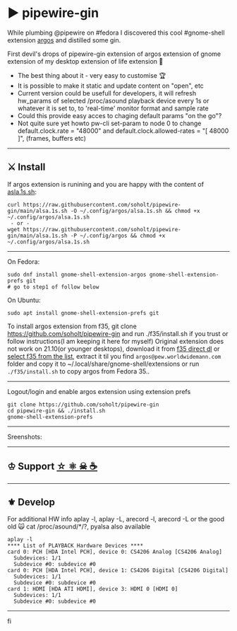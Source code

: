 # ▶ pipewire-gin

While plumbing @pipewire on #fedora I discovered this cool #gnome-shell extension [argos](https://extensions.gnome.org/extension/1176/argos/) and distilled some gin.

First devil's drops of pipewire-gin extension of argos extension of gnome extension of my desktop extension of life extension 🍾

- The best thing about it - very easy to customise 🏆
- It is possible to make it static and update content on "open", etc
- Current version could be usefull for developers, it will refresh hw_params of selected /proc/asound playback device every 1s or whatever it is set to, to 'real-time' monitor format and sample rate
- Could this provide easy acces to chaging default params "on the go"?
- Not quite sure yet howto pw-cli set-param to node 0 to change default.clock.rate = "48000" and default.clock.allowed-rates = "[ 48000 ]", (frames, buffers etc)

---
## ⚔ Install
If argos extension is runining and you are happy with the content of [asla.1s.sh](https://github.com/soholt/pipewire-gin/blob/main/alsa.1s.sh):
```
curl https://raw.githubusercontent.com/soholt/pipewire-gin/main/alsa.1s.sh -O ~/.config/argos/alsa.1s.sh && chmod +x ~/.config/argos/alsa.1s.sh
 - or -
wget https://raw.githubusercontent.com/soholt/pipewire-gin/main/alsa.1s.sh -P ~/.config/argos && chmod +x ~/.config/argos/alsa.1s.sh
```
---

On Fedora:
```
sudo dnf install gnome-shell-extension-argos gnome-shell-extension-prefs git
# go to step1 of follow below

```

On Ubuntu:
```
sudo apt install gnome-shell-extension-prefs git
```
To install argos extension from f35, git clone https://github.com/soholt/pipewire-gin and run ./f35/install.sh if you trust or follow instructions(I am keeping it here for myself)
Original extension does not work on 21.10(or younger desktops), download it from [f35 direct dl](https://kojipkgs.fedoraproject.org//packages/gnome-shell-extension-argos/3/7.20211027git2eb03a7.fc35/src/gnome-shell-extension-argos-3-7.20211027git2eb03a7.fc35.src.rpm) or [select f35 from the list](https://src.fedoraproject.org/rpms/gnome-shell-extension-argos), extract it til you find `argos@pew.worldwidemann.com` folder and copy it to ~/.local/share/gnome-shell/extensions or run `./f35/install.sh` to copy argos from Fedora 35..

---

Logout/login and enable argos extension using extension prefs
```
git clone https://github.com/soholt/pipewire-gin
cd pipewire-gin && ./install.sh
gnome-shell-extension-prefs
```

---
Sreenshots: 

---
## ♔ Support [ ☆ ⚛ ☠ ☕](https://ko-fi.com/ginsoholt)

---
## ⚜ Develop

For additional HW info aplay -l, aplay -L, arecord -l, arecord -L or the good old 🙀 cat /proc/asound/*/?, pyalsa also available
```
aplay -l
**** List of PLAYBACK Hardware Devices ****
card 0: PCH [HDA Intel PCH], device 0: CS4206 Analog [CS4206 Analog]
  Subdevices: 1/1
  Subdevice #0: subdevice #0
card 0: PCH [HDA Intel PCH], device 1: CS4206 Digital [CS4206 Digital]
  Subdevices: 1/1
  Subdevice #0: subdevice #0
card 1: HDMI [HDA ATI HDMI], device 3: HDMI 0 [HDMI 0]
  Subdevices: 1/1
  Subdevice #0: subdevice #0
```


---
fi
